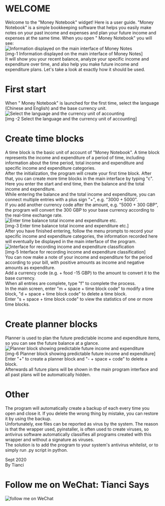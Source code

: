 # WELCOME
Welcome to the "Money Notebook" widget! Here is a user guide.
"Money Notebook” is a simple bookkeeping software that helps you easily make notes on your past income and expenses and plan your future income and expenses at the same time. When you open " Money Notebook" you will see:  
![Information displayed on the main interface of Money Notes](https://scontent.flhr4-1.fna.fbcdn.net/v/t1.0-9/120226705_981689472298293_6059610545147054645_n.jpg?_nc_cat=104&_nc_sid=730e14&_nc_ohc=5g7sA4iRqX8AX8Y4l6z&_nc_ht=scontent.flhr4-1.fna&oh=ae3836d1f29eb2da61cbfaa9a2e1852d&oe=5F924D8F)  
[img-1 Information displayed on the main interface of Money Notes]  
It will show you your recent balance, analyze your specific income and expenditure over time, and also help you make future income and expenditure plans. Let's take a look at exactly how it should be used.

# First start
When " Money Notebook" is launched for the first time, select the language (Chinese and English) and the base currency unit.  
![Select the language and the currency unit of accounting](https://scontent.flhr4-1.fna.fbcdn.net/v/t1.0-9/120199538_981681592299081_909390534338196004_n.jpg?_nc_cat=106&_nc_sid=730e14&_nc_ohc=-QSV9n7vLacAX8vAVtg&_nc_ht=scontent.flhr4-1.fna&oh=7c30a3751dec8af53e1b31adfb7e12e7&oe=5F91C369)  
[img -2 Select the language and the currency unit of accounting]

# Create time blocks
A time block is the basic unit of account of "Money Notebook". A time block represents the income and expenditure of a period of time, including information about the time period, total income and expenditure and specific income and expenditure categories.  
After the initialization, the program will create your first time block. After that, you can create more time blocks in the main interface by typing "c".
Here you enter the start and end time, then the balance and the total income and expenditure.  
While entering the balance and the total income and expenditure, you can connect multiple entries with a plus sign "+", e.g. "3000 + 5000".  
If you add another currency code after the amount, e.g. "5000 + 300 GBP", the program will convert the 300 GBP to your base currency according to the real-time exchange rate.  
![Enter time balance total income and expenditure etc.](https://scontent.flhr4-1.fna.fbcdn.net/v/t1.0-9/120219813_981681645632409_3519757330708470281_n.jpg?_nc_cat=104&_nc_sid=730e14&_nc_ohc=oK4nSew6GsMAX-r8v-z&_nc_ht=scontent.flhr4-1.fna&oh=97ca68ecefe56ab48b8f5dee11952216&oe=5F9216F1)  
[img-3 Enter time balance total income and expenditure etc.]  
After you have finished entering, follow the menu prompts to record your specific income and expenditure categories, the information recorded here will eventually be displayed in the main interface of the program.  
![Interface for recording income and expenditure classification](https://scontent.flhr4-1.fna.fbcdn.net/v/t1.0-9/120215460_981681655632408_3531014913961322470_n.jpg?_nc_cat=101&_nc_sid=730e14&_nc_ohc=OO0rGw8Z7KgAX-ICUiR&_nc_ht=scontent.flhr4-1.fna&oh=2db19278b60df6a1a9750c59334282a7&oe=5F91C2D6)  
[img-5 Interface for recording income and expenditure classification]  
You can now make a note of your income and expenditure for the period according to your bill, with positive amounts as income and negative amounts as expenditure.  
Add a currency code (e.g. + food -15 GBP) to the amount to convert it to the base currency.  
When all entries are complete, type "f" to complete the process.  
In the main screen, enter "m + space + time block code" to modify a time block, "d + space + time block code" to delete a time block.  
Enter "s + space + time block code" to view the statistics of one or more time blocks.  

# Create planner blocks
Planner is used to plan the future predictable income and expenditure items, so you can see the future balance at a glance.  
![Planner block showing predictable future income and expenditure](https://scontent.flhr4-2.fna.fbcdn.net/v/t1.0-9/120221580_981681698965737_5661617663912749216_n.jpg?_nc_cat=110&_nc_sid=730e14&_nc_ohc=PlGztT-P2EoAX_xTQj-&_nc_ht=scontent.flhr4-2.fna&oh=fd14a631fd482536cc422b682a3b4398&oe=5F91CE36)  
[img-6 Planner block showing predictable future income and expenditure]  
Enter "+" to create a planner block and "- + space + code" to delete a block.  
Afterwards all future plans will be shown in the main program interface and all past plans will be automatically hidden.

# Other
The program will automatically create a backup of each every time you open and close it. If you delete the wrong thing by mistake, you can restore it by using the backup.  
Unfortunately, exe files can be reported as virus by the system. The reason is that the wrapper used, pyinstaller, is often used to create viruses, so antivirus software automatically classifies all programs created with this wrapper and without a signature as viruses.  
The solution is to add the program to your system's antivirus whitelist, or to simply run .py script in python.  


Sept 2020  
By Tianci

# Follow me on WeChat: Tianci Says  
![follow me on WeChat](https://scontent.flhr4-2.fna.fbcdn.net/v/t1.0-9/120201725_981686538965253_4553260194552814877_o.jpg?_nc_cat=103&_nc_sid=730e14&_nc_ohc=2jfsTPkiI9sAX9ovl1H&_nc_ht=scontent.flhr4-2.fna&oh=147c097df57f78de9c98da09c64c83bd&oe=5F94422C)  
